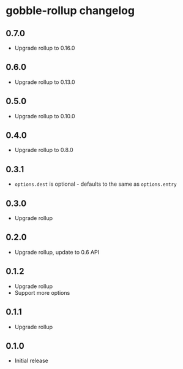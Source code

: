 # gobble-rollup changelog

## 0.7.0

* Upgrade rollup to 0.16.0

## 0.6.0

* Upgrade rollup to 0.13.0

## 0.5.0

* Upgrade rollup to 0.10.0

## 0.4.0

* Upgrade rollup to 0.8.0

## 0.3.1

* `options.dest` is optional - defaults to the same as `options.entry`

## 0.3.0

* Upgrade rollup

## 0.2.0

* Upgrade rollup, update to 0.6 API

## 0.1.2

* Upgrade rollup
* Support more options

## 0.1.1

* Upgrade rollup

## 0.1.0

* Initial release
